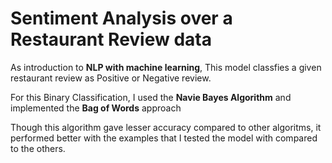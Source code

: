 # Sentiment Analysis over a Restaurant Review data

As introduction to **NLP with machine learning**, This model classfies a given restaurant review as Positive or Negative review.

For this Binary Classification, I used the **Navie Bayes Algorithm** and implemented the **Bag of Words** approach

Though this algorithm gave lesser accuracy compared to other algoritms, it performed better with the examples that I tested the model with compared to the others.
